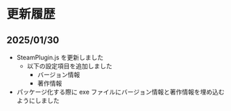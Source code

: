 # 更新履歴

## 2025/01/30
- SteamPlugin.js を更新しました
  - 以下の設定項目を追加しました
    - バージョン情報
    - 著作情報
- パッケージ化する際に exe ファイルにバージョン情報と著作情報を埋め込むようにしました

